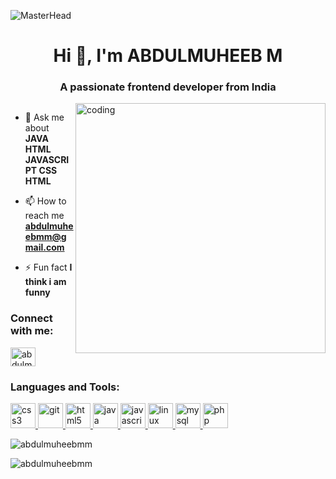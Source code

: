 ![MasterHead](https://static.vecteezy.com/system/resources/previews/000/344/502/original/web-development-banner-computer-with-window-a-computer-with-a-browser-window-studying-different-programming-languages-vector-flat-line-ilustration.jpg)

<h1 align="center">Hi 👋, I'm ABDULMUHEEB M</h1>
<h3 align="center">A passionate frontend developer from India</h3>

<img align="right" alt="coding" width="400" src="https://i.pinimg.com/originals/54/e3/7d/54e37d8074ebcde1d96c77d7b2a7f310.gif">

<p align="left"> <a href="https://twitter.com/" target="blank"><img src="https://img.shields.io/twitter/follow/?logo=twitter&style=for-the-badge" alt="" /></a> </p>

- 💬 Ask me about **JAVA HTML JAVASCRIPT CSS HTML**

- 📫 How to reach me **abdulmuheebmm@gmail.com**

- ⚡ Fun fact **I think i am funny**

<h3 align="left">Connect with me:</h3>
<p align="left">
<a href="https://instagram.com/abdulmuheeb_m" target="blank"><img align="center" src="https://th.bing.com/th/id/OIP.JtmXSh_uyZBaTg1eXd-NtgAAAA?w=474&h=474&rs=1&pid=ImgDetMain" alt="abdulmuheeb_m" height="30" width="40" /></a>
</p>

<h3 align="left">Languages and Tools:</h3>
<p align="left"> <a href="https://www.w3schools.com/css/" target="_blank" rel="noreferrer"> <img src="https://p1.hiclipart.com/preview/326/868/1022/css3-badge-blue-and-white-css-icon-png-clipart.jpg" alt="css3" width="40" height="40"/> </a> <a href="https://git-scm.com/" target="_blank" rel="noreferrer"> <img src="https://www.vectorlogo.zone/logos/git-scm/git-scm-icon.svg" alt="git" width="40" height="40"/> </a> <a href="https://www.w3.org/html/" target="_blank" rel="noreferrer"> <img src="https://th.bing.com/th/id/OIP.CYAMXqfgsWg3Ix91RJbbYAHaHa?rs=1&pid=ImgDetMain" alt="html5" width="40" height="40"/> </a> <a href="https://www.java.com" target="_blank" rel="noreferrer"> <img src="https://th.bing.com/th/id/OIP.vy4LjFYzRxGu20C-8WVquAAAAA?rs=1&pid=ImgDetMain" alt="java" width="40" height="40"/> </a> <a href="https://developer.mozilla.org/en-US/docs/Web/JavaScript" target="_blank" rel="noreferrer"> <img src="https://th.bing.com/th/id/OIP.-iJjd_GNbsWmxEGsHdySvQHaHa?rs=1&pid=ImgDetMain" alt="javascript" width="40" height="40"/> </a> <a href="https://www.linux.org/" target="_blank" rel="noreferrer"> <img src="https://th.bing.com/th/id/OIP.Cc4Tb5Aa6x6MZrkn7eqAhgHaIL?rs=1&pid=ImgDetMain" alt="linux" width="40" height="40"/> </a> <a href="https://www.mysql.com/" target="_blank" rel="noreferrer"> <img src="https://th.bing.com/th/id/OIP.JVt34lGxmm0GAGNNL_mwBgHaHa?w=2800&h=2800&rs=1&pid=ImgDetMain" alt="mysql" width="40" height="40"/> </a> <a href="https://www.php.net" target="_blank" rel="noreferrer"> <img src="https://th.bing.com/th/id/R.687ee03d1e95266a908915d06781afc7?rik=lHPbvjjSeYoX9Q&riu=http%3a%2f%2fpngimg.com%2fuploads%2fphp%2fphp_PNG23.png&ehk=JEHsIh%2bmq3siV7qch2D2TCEuS%2f7WluLzo5bNiRH5DO0%3d&risl=&pid=ImgRaw&r=0" alt="php" width="40" height="40"/> </a> </p>

<p><img align="center" src="https://github-readme-stats.vercel.app/api/top-langs?username=abdulmuheebmm&show_icons=true&locale=en&layout=compact" alt="abdulmuheebmm" /></p>

<p><img align="center" src="https://github-readme-streak-stats.herokuapp.com/?user=abdulmuheebmm&" alt="abdulmuheebmm" /></p>
